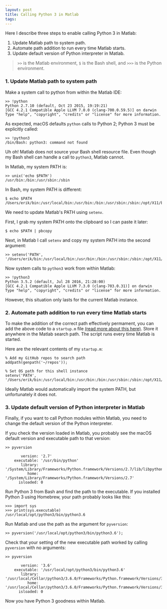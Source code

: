 ```yaml
---
layout: post
title: Calling Python 3 in Matlab 
tags:
---
```


Here I describe three steps to enable calling Python 3 in Matlab:

1. Update Matlab path to system path.
2. Automate path addition to run every time Matlab starts.
3. Update default version of Python interpreter in Matlab.

> `>>` is the Matlab environment, `$` is the Bash shell, and `>>>` is the Python environment.

### 1. Update Matlab path to system path

Make a system call to python from within the Matlab IDE:

```
>> !python
Python 2.7.10 (default, Oct 23 2015, 19:19:21) 
[GCC 4.2.1 Compatible Apple LLVM 7.0.0 (clang-700.0.59.5)] on darwin
Type "help", "copyright", "credits" or "license" for more information.
```

As expected, macOS defaults `python` calls to Python 2; Python 3 must be explicitly called:

```
>> !python3
/bin/Bash: python3: command not found
```

Uh oh! Matlab does not source your Bash shell resource file. Even though my Bash shell can handle a call to `python3`, Matlab cannot.

In Matlab, my system PATH is:

```
>> unix('echo $PATH')
/usr/bin:/bin:/usr/sbin:/sbin
```

In Bash, my system PATH is different:

```
$ echo $PATH
/Users/erik/bin:/usr/local/bin:/usr/bin:/bin:/usr/sbin:/sbin:/opt/X11/bin:/Users/erik/.rvm/bin
```

We need to update Matlab's PATH using `setenv`.

First, I grab my system PATH onto the clipboard so I can paste it later:

```
$ echo $PATH | pbcopy
```

Next, in Matlab I call `setenv` and copy my system PATH into the second argument:

```
>> setenv('PATH', '/Users/erik/bin:/usr/local/bin:/usr/bin:/bin:/usr/sbin:/sbin:/opt/X11/bin:/Users/erik/.rvm/bin')
```

Now system calls to `python3` work from within Matlab:

```
>> !python3
Python 3.5.2 (default, Jul 28 2016, 21:28:00) 
[GCC 4.2.1 Compatible Apple LLVM 7.3.0 (clang-703.0.31)] on darwin
Type "help", "copyright", "credits" or "license" for more information.
```

However, this situation only lasts for the current Matlab instance.

### 2. Automate path addition to run every time Matlab starts

To make the addition of the correct path effectively permament, you can add the above code to a `startup.m` file [(read more about this here)](http://www.mathworks.com/help/matlab/ref/startup.html). Store it anywhere in the Matlab search path. The script runs every time Matlab is started.

Here are the relevant contents of  my `startup.m`:

```
% Add my GitHub repos to search path
addpath(genpath('~/repos'));

% Set OS path for this shell instance
setenv('PATH', '/Users/erik/bin:/usr/local/bin:/usr/bin:/bin:/usr/sbin:/sbin:/opt/X11/bin:/Users/erik/.rvm/bin');
```

Ideally Matlab would automatically import the system PATH, but unfortunately it does not.

### 3. Update default version of Python interpreter in Matlab

Finally, if you want to call Python modules within Matlab, you need to change the default version of the Python interpreter.

If you check the version loaded in Matlab, you probably see the macOS default version and executable path to that version:

```
>> pyversion

       version: '2.7'
    executable: '/usr/bin/python'
       library: '/System/Library/Frameworks/Python.framework/Versions/2.7/lib/libpython2.7.d…'
          home: '/System/Library/Frameworks/Python.framework/Versions/2.7'
      isloaded: 0
```

Run Python 3 from Bash and find the path to the executable. If you installed Python 3 using Homebrew, your path probably looks like this:

```
>>> import sys
>>> print(sys.executable)
/usr/local/opt/python3/bin/python3.6
```

Run Matlab and use the path as the argument for `pyversion`:

```
>> pyversion('/usr/local/opt/python3/bin/python3.6');
```

Check that your setting of the new executable path worked by calling `pyversion` with no arguments:

```
>> pyversion

       version: '3.6'
    executable: '/usr/local/opt/python3/bin/python3.6'
       library: '/usr/local/Cellar/python3/3.6.0/Frameworks/Python.framework/Versions/3.6/li…'
          home: '/usr/local/Cellar/python3/3.6.0/Frameworks/Python.framework/Versions/3.6'
      isloaded: 0
```

Now you have Python 3 goodness within Matlab.
